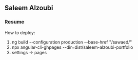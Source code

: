 ## Saleem Alzoubi
### Resume


How to deploy:
1. ng build --configuration production --base-href "/sawaed/"
2. npx angular-cli-ghpages --dir=dist/saleem-alzoubi-portfolio
3. settings -> pages
